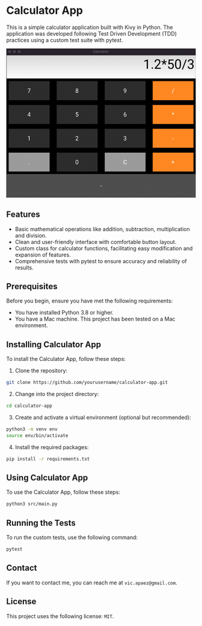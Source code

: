 # Calculator App

This is a simple calculator application built with Kivy in Python. The application was developed following Test Driven Development (TDD) practices using a custom test suite with pytest.

<img src="./images/calculator-app.png" alt="Image of Calculator app">

## Features

- Basic mathematical operations like addition, subtraction, multiplication and division.
- Clean and user-friendly interface with comfortable button layout.
- Custom class for calculator functions, facilitating easy modification and expansion of features.
- Comprehensive tests with pytest to ensure accuracy and reliability of results.

## Prerequisites

Before you begin, ensure you have met the following requirements:

- You have installed Python 3.8 or higher.
- You have a Mac machine. This project has been tested on a Mac environment.

## Installing Calculator App

To install the Calculator App, follow these steps:

1. Clone the repository:

```bash
git clone https://github.com/yourusername/calculator-app.git
```

2. Change into the project directory:

```bash
cd calculator-app
```

3. Create and activate a virtual environment (optional but recommended):

```bash
python3 -m venv env
source env/bin/activate
```

4. Install the required packages:

```bash
pip install -r requirements.txt
```

## Using Calculator App

To use the Calculator App, follow these steps:

```bash
python3 src/main.py
```

## Running the Tests

To run the custom tests, use the following command:

```bash
pytest
```

## Contact

If you want to contact me, you can reach me at `vic.apaez@gmail.com`.

## License

This project uses the following license: `MIT`.
